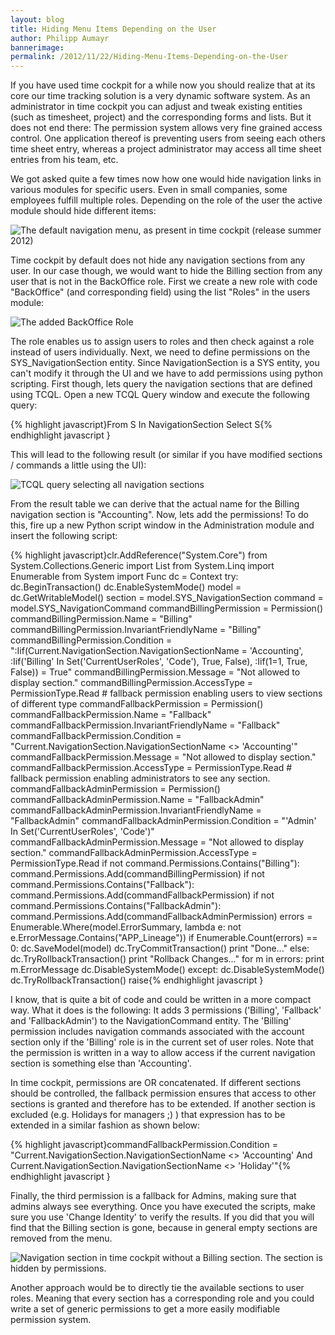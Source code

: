 ```yaml
---
layout: blog
title: Hiding Menu Items Depending on the User
author: Philipp Aumayr
bannerimage: 
permalink: /2012/11/22/Hiding-Menu-Items-Depending-on-the-User
---
```


<p xmlns="http://www.w3.org/1999/xhtml">If you have used time cockpit for a while now you should realize that at its core our time tracking solution is a very dynamic software system. As an administrator in time cockpit you can adjust and tweak existing entities (such as timesheet, project) and the corresponding forms and lists. But it does not end there: The permission system allows very fine grained access control. One application thereof is preventing users from seeing each others time sheet entry, whereas a project administrator may access all time sheet entries from his team, etc.</p><p xmlns="http://www.w3.org/1999/xhtml">We got asked quite a few times now how one would hide navigation links in various modules for specific users. Even in small companies, some employees fulfill multiple roles. Depending on the role of the user the active module should hide different items:</p><p xmlns="http://www.w3.org/1999/xhtml">
  <img src="{{site.baseurl}}/images/blog/2012/11/default_navigation_menu.PNG" alt="The default navigation menu, as present in time cockpit (release summer 2012)" title="The default navigation menu (all entries visible to all users)" />
</p><p xmlns="http://www.w3.org/1999/xhtml">Time cockpit by default does not hide any navigation sections from any user. In our case though, we would want to hide the Billing section from any user that is not in the BackOffice role. First we create a new role with code "BackOffice" (and corresponding field) using the list "Roles" in the users module:</p><p xmlns="http://www.w3.org/1999/xhtml">
  <img src="{{site.baseurl}}/images/blog/2012/11/backoffice_role.PNG" alt="The added BackOffice Role" title="A new Role with Code &quot;BackOffice&quot; is added to the list of roles." />
</p><p xmlns="http://www.w3.org/1999/xhtml">The role enables us to assign users to roles and then check against a role instead of users individually. Next, we need to define permissions on the SYS_NavigationSection entity. Since NavigationSection is a SYS entity, you can't modify it through the UI and we have to add permissions using python scripting. First though, lets query the navigation sections that are defined using TCQL. Open a new TCQL Query window and execute the following query:</p>{% highlight javascript}From S In NavigationSection Select S{% endhighlight javascript }<p xmlns="http://www.w3.org/1999/xhtml">This will lead to the following result (or similar if you have modified sections / commands a little using the UI):</p><p xmlns="http://www.w3.org/1999/xhtml">
  <img src="{{site.baseurl}}/images/blog/2012/11/defaultnavigationsections.PNG" alt="TCQL query selecting all navigation sections" title="TCQL query to select navigation sections." />
</p><p xmlns="http://www.w3.org/1999/xhtml">From the result table we can derive that the actual name for the Billing navigation section is "Accounting". Now, lets add the permissions! To do this, fire up a new Python script window in the Administration module and insert the following script:</p>{% highlight javascript}clr.AddReference(&quot;System.Core&quot;)&#xA;from System.Collections.Generic import List&#xA;from System.Linq import Enumerable&#xA;from System import Func&#xA;&#xA;dc = Context&#xA;try:&#xA;    dc.BeginTransaction()&#xA;    dc.EnableSystemMode()&#xA;    model = dc.GetWritableModel()&#xA;&#xA;    section = model.SYS_NavigationSection&#xA;    command = model.SYS_NavigationCommand&#xA;&#xA;    commandBillingPermission = Permission()&#xA;    commandBillingPermission.Name = &quot;Billing&quot;&#xA;    commandBillingPermission.InvariantFriendlyName = &quot;Billing&quot;&#xA;    commandBillingPermission.Condition = &quot;:Iif(Current.NavigationSection.NavigationSectionName = 'Accounting', :Iif('Billing' In Set('CurrentUserRoles', 'Code'), True, False), :Iif(1=1, True, False)) = True&quot;&#xA;    commandBillingPermission.Message = &quot;Not allowed to display section.&quot;&#xA;    commandBillingPermission.AccessType = PermissionType.Read&#xA;&#xA;    # fallback permission enabling users to view sections of different type&#xA;    commandFallbackPermission = Permission()&#xA;    commandFallbackPermission.Name = &quot;Fallback&quot;&#xA;    commandFallbackPermission.InvariantFriendlyName = &quot;Fallback&quot;&#xA;    commandFallbackPermission.Condition = &quot;Current.NavigationSection.NavigationSectionName &lt;&gt; 'Accounting'&quot;&#xA;    commandFallbackPermission.Message = &quot;Not allowed to display section.&quot;&#xA;    commandFallbackPermission.AccessType = PermissionType.Read&#xA;&#xA;    # fallback permission enabling administrators to see any section.&#xA;    commandFallbackAdminPermission = Permission()&#xA;    commandFallbackAdminPermission.Name = &quot;FallbackAdmin&quot;&#xA;    commandFallbackAdminPermission.InvariantFriendlyName = &quot;FallbackAdmin&quot;&#xA;    commandFallbackAdminPermission.Condition = &quot;'Admin' In Set('CurrentUserRoles', 'Code')&quot;&#xA;    commandFallbackAdminPermission.Message = &quot;Not allowed to display section.&quot;&#xA;    commandFallbackAdminPermission.AccessType = PermissionType.Read&#xA;&#xA;    if not command.Permissions.Contains(&quot;Billing&quot;):&#xA;        command.Permissions.Add(commandBillingPermission)&#xA;    if not command.Permissions.Contains(&quot;Fallback&quot;):&#xA;        command.Permissions.Add(commandFallbackPermission)&#xA;    if not command.Permissions.Contains(&quot;FallbackAdmin&quot;):&#xA;        command.Permissions.Add(commandFallbackAdminPermission)&#xA;    &#xA;    errors = Enumerable.Where(model.ErrorSummary, lambda e: not e.ErrorMessage.Contains(&quot;APP_Lineage&quot;))&#xA;    if Enumerable.Count(errors) == 0:&#xA;        dc.SaveModel(model)&#xA;        dc.TryCommitTransaction()&#xA;        print &quot;Done...&quot;&#xA;    else:&#xA;        dc.TryRollbackTransaction()&#xA;        print &quot;Rollback Changes...&quot;&#xA;        for m in errors:&#xA;            print m.ErrorMessage&#xA;    dc.DisableSystemMode()&#xA;except:&#xA;    dc.DisableSystemMode()&#xA;    dc.TryRollbackTransaction()&#xA;    raise{% endhighlight javascript }<p xmlns="http://www.w3.org/1999/xhtml">I know, that is quite a bit of code and could be written in a more compact way. What it does is the following: It adds 3 permissions ('Billing', 'Fallback' and 'FallbackAdmin') to the NavigationCommand entity. The 'Billing' permission includes navigation commands associated with the account section only if the 'Billing' role is in the current set of user roles. Note that the permission is written in a way to allow access if the current navigation section is something else than 'Accounting'.</p><p xmlns="http://www.w3.org/1999/xhtml">In time cockpit, permissions are OR concatenated. If different sections should be controlled, the fallback permission ensures that access to other sections is granted and therefore has to be extended. If another section is excluded (e.g. Holidays for managers ;) ) that expression has to be extended in a similar fashion as shown below:</p>{% highlight javascript}commandFallbackPermission.Condition = &quot;Current.NavigationSection.NavigationSectionName &lt;&gt; 'Accounting' And Current.NavigationSection.NavigationSectionName &lt;&gt; 'Holiday'&quot;{% endhighlight javascript }<p xmlns="http://www.w3.org/1999/xhtml">Finally, the third permission is a fallback for Admins, making sure that admins always see everything. Once you have executed the scripts, make sure you use 'Change Identity' to verify the results. If you did that you will find that the Billing section is gone, because in general empty sections are removed from the menu.</p><p xmlns="http://www.w3.org/1999/xhtml">
  <img src="{{site.baseurl}}/images/blog/2012/11/BillingSectionGone.PNG" alt="Navigation section in time cockpit without a Billing section. The section is hidden by permissions." title="Navigation module with a hidden Billing section" />
</p><p xmlns="http://www.w3.org/1999/xhtml">Another approach would be to directly tie the available sections to user roles. Meaning that every section has a corresponding role and you could write a set of generic permissions to get a more easily modifiable permission system.</p>